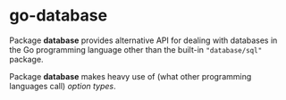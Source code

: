 # go-database

Package **database** provides alternative API for dealing with databases in the Go programming language
other than the built-in `"database/sql"` package.

Package **database** makes heavy use of (what other programming languages call) _option types_.
